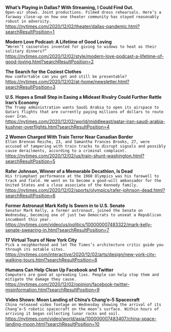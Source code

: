 **What’s Playing in Dallas? With Streaming, I Could Find Out.**\
`Open-air shows. Joint productions. Filmed dress rehearsals. Here’s a faraway close-up on how one theater community has stayed reasonably robust in adversity.`\
https://nytimes.com/2020/12/02/theater/dallas-pandemic.html?searchResultPosition=1

**Modern Love Podcast: A Lifetime of Good Loving**\
`“Weren’t casseroles invented for giving to widows to heat as their solitary dinners?”`\
https://nytimes.com/2020/12/02/style/modern-love-podcast-a-lifetime-of-good-loving.html?searchResultPosition=2

**The Search for the Coziest Clothes**\
`How comfortable can you get and still be presentable?`\
https://nytimes.com/2020/12/02/at-home/newsletter.html?searchResultPosition=3

**U.S. Hopes a Small Step in Easing a Mideast Rivalry Could Further Rattle Iran’s Economy**\
`The Trump administration wants Saudi Arabia to open its airspace to Qatari flights that are currently paying millions of dollars to route over Iran.`\
https://nytimes.com/2020/12/02/world/middleeast/qatar-iran-saudi-arabia-kushner-overflights.html?searchResultPosition=4

**2 Women Charged With Train Terror Near Canadian Border**\
`Ellen Brennan Reiche, 23, and Samantha Frances Brooks, 27, were accused of tampering with train tracks to disrupt signals and possibly cause derailments, according to a criminal complaint.`\
https://nytimes.com/2020/12/02/us/train-shunt-washington.html?searchResultPosition=5

**Rafer Johnson, Winner of a Memorable Decathlon, Is Dead**\
`His triumphant performance at the 1960 Olympics was his farewell to track and field. He went on to become a good-will ambassador for the United States and a close associate of the Kennedy family.`\
https://nytimes.com/2020/12/02/sports/olympics/rafer-johnson-dead.html?searchResultPosition=6

**Former Astronaut Mark Kelly Is Sworn in to U.S. Senate**\
`Senator Mark Kelly, a former astronaut, joined the Senate on Wednesday, becoming one of just two Democrats to unseat a Republican incumbent this year.`\
https://nytimes.com/video/us/politics/100000007483322/mark-kelly-senate-swearing-in.html?searchResultPosition=7

**17 Virtual Tours of New York City**\
`Pick a neighborhood and let The Times’s architecture critic guide you through its notable sites.`\
https://nytimes.com/interactive/2020/12/02/arts/design/new-york-city-walking-tours.html?searchResultPosition=8

**Humans Can Help Clean Up Facebook and Twitter**\
`Computers are good at spreading lies. People can help stop them and mitigate the damage they cause.`\
https://nytimes.com/2020/12/02/opinion/facebook-twitter-misinformation.html?searchResultPosition=9

**Video Shows: Moon Landing of China’s Chang’e-5 Spacecraft**\
`China released video footage on Wednesday showing the arrival of its Chang’e-5 robotic spacecraft on the moon’s surface. Within hours of arriving it began collecting lunar rocks and soil.`\
https://nytimes.com/video/world/asia/100000007483407/china-space-landing-moon.html?searchResultPosition=10

